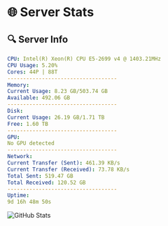 # 🌐 Server Stats
## 🔍 Server Info
```yaml
CPU: Intel(R) Xeon(R) CPU E5-2699 v4 @ 1403.21MHz
CPU Usage: 5.20%
Cores: 44P | 88T
-----------------------------------
Memory:
Current Usage: 8.23 GB/503.74 GB
Available: 492.06 GB
-----------------------------------
Disk:
Current Usage: 26.19 GB/1.71 TB
Free: 1.60 TB
-----------------------------------
GPU:
No GPU detected
-----------------------------------
Network:
Current Transfer (Sent): 461.39 KB/s
Current Transfer (Received): 73.78 KB/s
Total Sent: 519.47 GB
Total Received: 120.52 GB
-----------------------------------
Uptime:
9d 16h 48m 50s
```
![GitHub Stats](https://img.shields.io/badge/Updated-2025-04-29_09:57:38-blue)